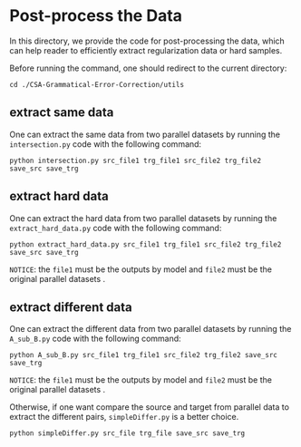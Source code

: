# Post-process the Data
In this directory, we provide the code for post-processing the data, which can help reader to efficiently extract regularization data or hard samples.

Before running the command, one should redirect to the current directory:
```
cd ./CSA-Grammatical-Error-Correction/utils
```


## extract same data
One can extract the same data from two parallel datasets by running the `intersection.py` code with the following command:
```
python intersection.py src_file1 trg_file1 src_file2 trg_file2 save_src save_trg 
``` 

## extract hard data
One can extract the hard data from two parallel datasets by running the `extract_hard_data.py` code with the following command:
```
python extract_hard_data.py src_file1 trg_file1 src_file2 trg_file2 save_src save_trg 
``` 
`NOTICE`: the `file1` must be the outputs by model and `file2` must be the original parallel datasets .

## extract different data
One can extract the different data from two parallel datasets by running the `A_sub_B.py` code with the following command:
```
python A_sub_B.py src_file1 trg_file1 src_file2 trg_file2 save_src save_trg 
```
`NOTICE`: the `file1` must be the outputs by model and `file2` must be the original parallel datasets .

Otherwise, if one want compare the source and target from parallel data to extract the different pairs, `simpleDiffer.py` is a better choice.
```
python simpleDiffer.py src_file trg_file save_src save_trg
```